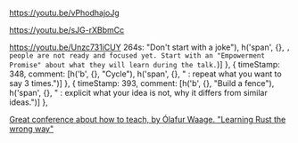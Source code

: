 https://youtu.be/vPhodhajoJg

https://youtu.be/sJG-rXBbmCc

https://youtu.be/Unzc731iCUY
264s: "Don't start with a joke"), h('span', {}, `, people are not ready and focused yet. Start with an "Empowerment Promise" about what they will learn during the talk.`)]
        },
        {
            timeStamp: 348,
            comment: [h('b', {}, "Cycle"), h('span', {}, " : repeat what you want to say 3 times.")]
        },
        {
            timeStamp: 393,
            comment: [h('b', {}, "Build a fence"), h('span', {}, " : explicit what your idea is not, why it differs from similar ideas.")]
        },

[Great conference about how to teach, by Ólafur Waage. "Learning Rust the wrong way"](https://www.youtube.com/watch?v=DL9LANLg5EA&ab_channel=NDCConferences)